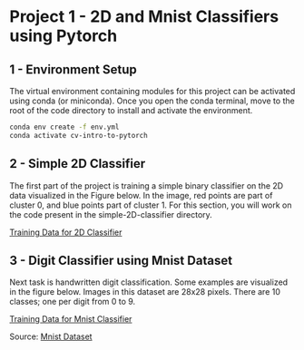 # Project 1 - 2D and Mnist Classifiers using Pytorch

## 1 - Environment Setup

The virtual environment containing modules for this project can be activated using conda (or miniconda).
Once you open the conda terminal, move to the root of the code directory to install and activate the 
environment.
```BASH
conda env create -f env.yml
conda activate cv-intro-to-pytorch
```

## 2 - Simple 2D Classifier
The first part of the project is training a simple binary classifier on the 2D data visualized in the Figure below. 
In the image, red points are part of cluster 0, and blue points part of cluster 1. For this section, you will work on the
code present in the simple-2D-classifier directory.

[Training Data for 2D Classifier](images/training_data_2D.png)

## 3 - Digit Classifier using Mnist Dataset
Next task is handwritten digit classification. Some examples are visualized in the figure below. Images in this dataset
are 28x28 pixels. There are 10 classes; one per digit from 0 to 9.

[Training Data for Mnist Classifier](images/mnist_example.png)

Source: [Mnist Dataset](https://www.tensorflow.org/datasets/catalog/mnist)


